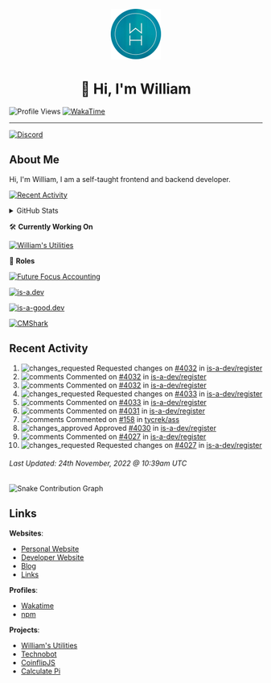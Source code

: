 <p align="center">
  <a href="https://williamharrison.me">
    <img src="https://raw.githubusercontent.com/WilliamDavidHarrison/WilliamDavidHarrison/main/assets/logo.png" height="100" width="100">
  </a>
</p>

<h1 align="center">👋 Hi, I'm William</h1>

![Profile Views](https://komarev.com/ghpvc/?username=williamdavidharrison&color=blue&style=for-the-badge)
[![WakaTime](https://wakatime.com/badge/user/817e29c1-e1ac-4adc-936b-37bfa447c165.svg?style=for-the-badge)](https://wakatime.com/@wh)

---

[![Discord](https://lanyard.cnrad.dev/api/853158265466257448)](https://discord.com/users/853158265466257448)

## About Me
Hi, I'm William, I am a self-taught frontend and backend developer.

[![Recent Activity](https://img.shields.io/badge/-Recent%20Activity-333333?style=for-the-badge&logo=github)](https://github.williamharrison.dev/recent-activity)

<details>
  <summary>GitHub Stats</summary>
<br>

  ![GitHub Stats](https://github-readme-stats.vercel.app/api?username=williamdavidharrison&theme=algolia&show_icons=true&border_radius=8&count_private=true&include_all_commits=true)

  ![Top Languages](https://github-readme-stats.vercel.app/api/top-langs/?username=williamdavidharrison&theme=algolia&layout=compact&border_radius=8)

  ![GitHub Streak](https://streak-stats.demolab.com/?user=WilliamDavidHarrison&theme=dark)

</details>

🛠️ **Currently Working On**

[![William's Utilities](https://img.shields.io/badge/-William's%20Utilities-333333?style=for-the-badge)](https://github.com/williamdavidharrison/williams-utilities)

💼 **Roles**

[![Future Focus Accounting](https://img.shields.io/badge/Future%20Focus%20Accounting-Developer-222222?style=for-the-badge)](https://github.com/futurefocusaccounting/website)

[![is-a.dev](https://img.shields.io/badge/is--a.dev-Helper-222222?style=for-the-badge)](https://github.com/is-a-dev/register)

[![is-a-good.dev](https://img.shields.io/badge/is--a--good.dev-Helper-222222?style=for-the-badge)](https://github.com/is-a-good-dev/register)

[![CMShark](https://img.shields.io/badge/CMShark-Alpha%20%26%20Beta%20Tester-222222?style=for-the-badge)](https://github.com/wclarkey/cmshark)

## Recent Activity

<!--RECENT_ACTIVITY:start-->
1. ![changes_requested](https://cdn.jsdelivr.net/gh/Readme-Workflows/Readme-Icons@main/icons/octicons/RequestedChanges.svg) Requested changes on [#4032](https://github.com/is-a-dev/register/pull/4032#pullrequestreview-1192731237) in [is-a-dev/register](https://github.com/is-a-dev/register)
2. ![comments](https://cdn.jsdelivr.net/gh/Readme-Workflows/Readme-Icons@main/icons/octicons/Comment.svg) Commented on [#4032](https://github.com/is-a-dev/register/pull/4032#discussion_r1031203906) in [is-a-dev/register](https://github.com/is-a-dev/register)
3. ![comments](https://cdn.jsdelivr.net/gh/Readme-Workflows/Readme-Icons@main/icons/octicons/Comment.svg) Commented on [#4032](https://github.com/is-a-dev/register/pull/4032#discussion_r1031204044) in [is-a-dev/register](https://github.com/is-a-dev/register)
4. ![changes_requested](https://cdn.jsdelivr.net/gh/Readme-Workflows/Readme-Icons@main/icons/octicons/RequestedChanges.svg) Requested changes on [#4033](https://github.com/is-a-dev/register/pull/4033#pullrequestreview-1192645573) in [is-a-dev/register](https://github.com/is-a-dev/register)
5. ![comments](https://cdn.jsdelivr.net/gh/Readme-Workflows/Readme-Icons@main/icons/octicons/Comment.svg) Commented on [#4033](https://github.com/is-a-dev/register/pull/4033#discussion_r1031142720) in [is-a-dev/register](https://github.com/is-a-dev/register)
6. ![comments](https://cdn.jsdelivr.net/gh/Readme-Workflows/Readme-Icons@main/icons/octicons/Comment.svg) Commented on [#4031](https://github.com/is-a-dev/register/issues/4031#issuecomment-1326034141) in [is-a-dev/register](https://github.com/is-a-dev/register)
7. ![comments](https://cdn.jsdelivr.net/gh/Readme-Workflows/Readme-Icons@main/icons/octicons/Comment.svg) Commented on [#158](https://github.com/tycrek/ass/issues/158#issuecomment-1325882619) in [tycrek/ass](https://github.com/tycrek/ass)
8. ![changes_approved](https://cdn.jsdelivr.net/gh/Readme-Workflows/Readme-Icons@main/icons/octicons/ApprovedChanges.svg) Approved [#4030](https://github.com/is-a-dev/register/pull/4030#pullrequestreview-1192456305) in [is-a-dev/register](https://github.com/is-a-dev/register)
9. ![comments](https://cdn.jsdelivr.net/gh/Readme-Workflows/Readme-Icons@main/icons/octicons/Comment.svg) Commented on [#4027](https://github.com/is-a-dev/register/pull/4027#discussion_r1030900798) in [is-a-dev/register](https://github.com/is-a-dev/register)
10. ![changes_requested](https://cdn.jsdelivr.net/gh/Readme-Workflows/Readme-Icons@main/icons/octicons/RequestedChanges.svg) Requested changes on [#4027](https://github.com/is-a-dev/register/pull/4027#pullrequestreview-1192307101) in [is-a-dev/register](https://github.com/is-a-dev/register)
<!--RECENT_ACTIVITY:end-->

<!--RECENT_ACTIVITY:last_update-->
###### Last Updated: 24th November, 2022 @ 10:39am UTC
<!--RECENT_ACTIVITY:last_update_end-->

![Snake Contribution Graph](https://github.com/WilliamDavidHarrison/WilliamDavidHarrison/blob/output/github-contribution-grid-snake.svg)

## Links
**Websites**:
- [Personal Website](https://william.net.au)
- [Developer Website](https://williamharrison.dev)
- [Blog](https://williamharrison.blog)
- [Links](https://williamharrison.me)

**Profiles**:
- [Wakatime](https://wakatime.com/@wh)
- [npm](https://www.npmjs.com/~wdharrison09)

**Projects**:
- [William's Utilities](https://bot.williamharrison.dev)
- [Technobot](https://discord.com/api/oauth2/authorize?client_id=1033614592363995197&permissions=84992&scope=bot%20applications.commands)
- [CoinflipJS](https://coinflip.js.org)
- [Calculate Pi](https://github.williamharrison.dev/pi)
